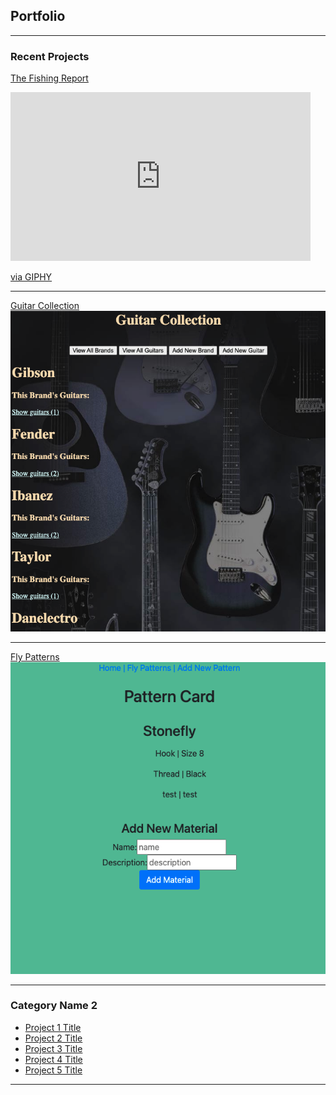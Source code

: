 ## Portfolio

---

### Recent Projects 

[The Fishing Report](/fishing_report_page.md)
<!-- <img src="images/Screen Shot 2021-03-17 at 5.39.13 PM.png?raw=true"/> -->
<iframe src="https://giphy.com/embed/lLGe1mkZmAoHOaobdi" width="480" height="270" frameBorder="0" class="giphy-embed" allowFullScreen></iframe><p><a href="https://giphy.com/gifs/lLGe1mkZmAoHOaobdi">via GIPHY</a></p>

---
[Guitar Collection](/guitar_collection_page.md)
<img src="images/Screen Shot 2021-03-17 at 5.41.54 PM.png?raw=true"/>

---
[Fly Patterns](/fly_patterns_page.md)
<img src="images/Screen Shot 2021-03-17 at 5.43.54 PM.png?raw=true"/>

---

### Category Name 2

- [Project 1 Title](http://example.com/)
- [Project 2 Title](http://example.com/)
- [Project 3 Title](http://example.com/)
- [Project 4 Title](http://example.com/)
- [Project 5 Title](http://example.com/)

---
